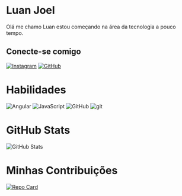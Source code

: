 # Luan Joel
Olá me chamo Luan estou começando na área da tecnologia a pouco tempo.
## Conecte-se comigo
[![Instagram](https://img.shields.io/badge/Instagram-000?style=for-the-badge&logo=instagram)](https://www.instagram.com/luan.joel.984)
[![GitHub](https://img.shields.io/badge/GitHub-000?style=for-the-badge&logo=GitHub)](https://www.github.com/luanjoel12)

# Habilidades
![Angular](https://img.shields.io/badge/Angular-000?style=for-the-badge&logo=angular&logoColor=C3002F)
![JavaScript](https://img.shields.io/badge/JavaScript-000?style=for-the-badge&logo=javascript)
![GitHub](https://img.shields.io/badge/Github-000?style=for-the-badge&logo=GitHub)
![git](https://img.shields.io/badge/git-000?style=for-the-badge&logo=git)


# GitHub Stats 
![GitHub Stats](https://github-readme-stats.vercel.app/api?username=luanjoel12&theme=transparent&bg_color=000&border_color=30A3DC&show_icons=true&icon_color=30A3DC&title_color=E94D5F&text_color=FFF)
# Minhas Contribuições 
[![Repo Card](https://github-readme-stats.vercel.app/api/pin/?username=luanjoel12&repo=dio-lab-open-source&bg_color=000&border_color=30A3DC&show_icons=true&icon_color=30A3DC&title_color=E94D5F&text_color=FFF)](https://github.com/luanjoel12/dio-lab-open-source.git)
